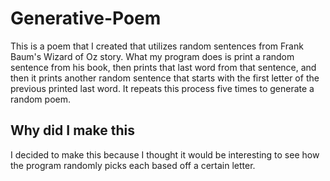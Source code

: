 # Generative-Poem
This is a poem that I created that utilizes random sentences from Frank Baum's Wizard of Oz story. What my program does is print a random sentence from his book, then prints that last word from that sentence, and then it prints another random sentence that starts with the first letter of the previous printed last word. It repeats this process five times to generate a random poem.

## Why did I make this
I decided to make this because I thought it would be interesting to see how the program randomly picks each based off a certain letter.
